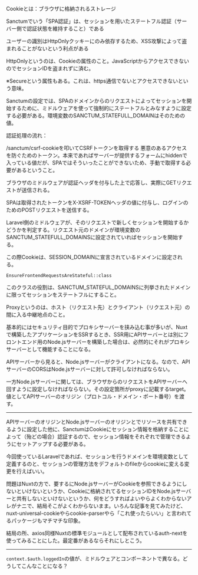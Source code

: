 Cookieとは：ブラウザに格納されるストレージ

Sanctumでいう「SPA認証」は、セッションを用いたステートフル認証（サーバー側で認証状態を維持すること）である

ユーザーの識別はHttpOnlyクッキーにのみ依存するため、XSS攻撃によって盗まれることがないという利点がある

HttpOnlyというのは、Cookieの属性のこと。JavaScriptからアクセスできないのでセッションIDを盗まれずに済む。

※Secureという属性もある。これは、https通信でないとアクセスできないという意味。

Sanctumの設定では、SPAのドメインからのリクエストによってセッションを開始するために、ミドルウェアを使って強制的にステートフルとみなすように設定する必要がある。環境変数のSANCTUM_STATEFULL_DOMAINはそのための値。

認証処理の流れ：

/sanctum/csrf-cookieを叩いてCSRFトークンを取得する
悪意のあるアクセスを防ぐためのトークン。本来であればサーバーが提供するフォームにhiddenで入っている値だが、SPAではそういったことができないため、手動で取得する必要があるということ。

ブラウザのミドルウェアが認証ヘッダを付与した上で応答し、実際にGETリクエストが送信される。

SPAは取得されたトークンをX-XSRF-TOKENヘッダの値に付与し、ログインのためのPOSTリクエストを送信する。

Laravel側のミドルウェアが、そのリクエストで新しくセッションを開始するかどうかを判定する。リクエスト元のドメインが環境変数のSANCTUM_STATEFULL_DOMAINSに設定されていればセッションを開始する。

この際Cookieは、SESSION_DOMAINに宣言されているドメインに設定される。

```
EnsureFrontendRequestsAreStateful::class
```

このクラスの役割は、SANCTUM_STATEFUL_DOMAINSに列挙されたドメインに限ってセッションをステートフルにすること。

Proxyというのは、ホスト（リクエスト先）とクライアント（リクエスト元）の間に入る中継地点のこと。

基本的にはセキュリティ目的でプロキシサーバーを挟み込む事が多いが、Nuxtで構築したアプリケーションをSSRするとき、SSR用にAPIサーバーとは別にフロントエンド用のNode.jsサーバーを構築した場合は、必然的にそれがプロキシサーバーとして機能することになる。

APIサーバーから見ると、Node.jsサーバーがクライアントになる。なので、APIサーバーのCORSはNode.jsサーバーに対して許可しなければならない。

一方Node.jsサーバーに関しては、ブラウザからのリクエストをAPIサーバーへ回すように設定しなければならない。その設定箇所がproxyに記載するtarget。値としてAPIサーバーのオリジン（プロトコル・ドメイン・ポート番号）を渡す。

---

APIサーバーのオリジンとNode.jsサーバーのオリジンとでリソースを共有できるように設定した他に、SanctumはCookieにセッション情報を格納することによって（殆どの場合）認証するので、セッション情報をそれぞれで管理できるようにセットアップする必要がある。

今回使っているLaravelであれば、セッションを行うドメインを環境変数として定義するのと、セッションの管理方法をデフォルトのfileからcookieに変える変更を行えばいい。

問題はNuxtの方で、要するにNode.jsサーバーがCookieを参照できるようにしないといけないというか、Cookieに格納されてるセッションIDをNode.jsサーバーと共有しないといけないというか、何をどうすればよいやらよくわからないアレがナニで、結局そこがよくわからないまま。いろんな記事を見てみたけど、nuxt-universal-cookieやらcookie-parserやら「これ使ったらいい」と言われてるパッケージもマチマチな印象。

結局の所、axios同様Nuxtの標準モジュールとして配布されているauth-nextを使ってみることにした。最定番があるならそれにしとこう。

---

`context.$auth.loggedIn`の値が、ミドルウェアとコンポーネントで異なる。どうしてこんなことになる？
